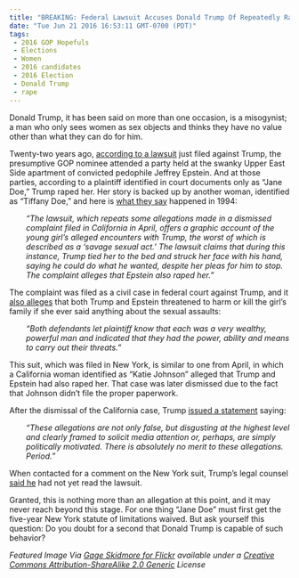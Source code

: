 ```yaml
---
title: "BREAKING: Federal Lawsuit Accuses Donald Trump Of Repeatedly Raping 13-Year-Old Girl"
date: "Tue Jun 21 2016 16:53:11 GMT-0700 (PDT)"
tags: 
 - 2016 GOP Hopefuls
 - Elections
 - Women
 - 2016 candidates
 - 2016 Election
 - Donald Trump
 - rape
---
```

<p><!-- Quick Adsense WordPress Plugin: http://quicksense.net/ --></p><p>Donald Trump, it has been said on more than one occasion, is a misogynist; a man who only sees women as sex objects and thinks they have no value other than what they can do for him.</p><p>Twenty-two years ago, <a href="http://therealdeal.com/2016/06/20/jane-doe-files-civil-rape-complaint-against-donald-trump-in-ny-court/" onclick="__gaTracker(&apos;send&apos;, &apos;event&apos;, &apos;outbound-article&apos;, &apos;http://therealdeal.com/2016/06/20/jane-doe-files-civil-rape-complaint-against-donald-trump-in-ny-court/&apos;, &apos;according to a lawsuit&apos;);" target="_blank">according to a lawsuit</a> just filed against Trump, the presumptive GOP nominee attended a party held at the swanky Upper East Side apartment of convicted pedophile Jeffrey Epstein. And at those parties, according to a plaintiff identified in court documents only as &#x201C;Jane Doe,&#x201D; Trump raped her. Her story is backed up by another woman, identified as &#x201C;Tiffany Doe,&#x201D; and here is <a href="http://gothamist.com/2016/06/20/trump_rape_lawsuit.php" onclick="__gaTracker(&apos;send&apos;, &apos;event&apos;, &apos;outbound-article&apos;, &apos;http://gothamist.com/2016/06/20/trump_rape_lawsuit.php&apos;, &apos;what they say&apos;);" target="_blank">what they say</a> happened in 1994:</p><p style="padding-left: 30px;"><em>&#x201C;The lawsuit, which repeats some allegations made in a dismissed complaint filed in California in April, offers a graphic account of the young girl&#x2019;s alleged encounters with Trump, the worst of which is described as a &#x2018;savage sexual act.&#x2019; The lawsuit claims that during this instance, Trump tied her to the bed and struck her face with his hand, saying he could do what he wanted, despite her pleas for him to stop. The complaint alleges that Epstein also raped her.&#x201D;</em></p><p>The complaint was filed as a civil case in federal court against Trump, and it <a href="http://gothamist.com/2016/06/20/trump_rape_lawsuit.php" onclick="__gaTracker(&apos;send&apos;, &apos;event&apos;, &apos;outbound-article&apos;, &apos;http://gothamist.com/2016/06/20/trump_rape_lawsuit.php&apos;, &apos;also alleges&apos;);" target="_blank">also alleges</a> that both Trump and Epstein threatened to harm or kill the girl&#x2019;s family if she ever said anything about the sexual assaults:</p><p style="padding-left: 30px;"><em>&#x201C;Both defendants let plaintiff know that each was a very wealthy, powerful man and indicated that they had the power, ability and means to carry out their threats.&#x201D;</em></p><p>This suit, which was filed in New York, is similar to one from April, in which a California woman&#xA0;identified as &#x201C;Katie Johnson&#x201D; alleged that Trump and Epstein had also raped her.&#xA0;That case was later dismissed due to the fact that Johnson didn&#x2019;t file the proper paperwork.</p><p>After the dismissal of the California case, Trump <a href="http://therealdeal.com/2016/06/20/jane-doe-files-civil-rape-complaint-against-donald-trump-in-ny-court/" onclick="__gaTracker(&apos;send&apos;, &apos;event&apos;, &apos;outbound-article&apos;, &apos;http://therealdeal.com/2016/06/20/jane-doe-files-civil-rape-complaint-against-donald-trump-in-ny-court/&apos;, &apos;issued a statement&apos;);" target="_blank">issued a statement</a> saying:</p><p style="padding-left: 30px;"><em>&#x201C;These allegations are not only false, but disgusting at the highest level and clearly framed to solicit media attention or, perhaps, are simply politically motivated. There is absolutely no merit to these allegations. Period.&#x201D;</em></p><p>When contacted for a comment on the New York suit, Trump&#x2019;s legal counsel <a href="http://www.rawstory.com/2016/06/donald-trump-accused-of-raping-13-year-old-in-federal-lawsuit/" onclick="__gaTracker(&apos;send&apos;, &apos;event&apos;, &apos;outbound-article&apos;, &apos;http://www.rawstory.com/2016/06/donald-trump-accused-of-raping-13-year-old-in-federal-lawsuit/&apos;, &apos;said he&apos;);" target="_blank">said he</a> had not yet read the lawsuit.</p><p><!-- Quick Adsense WordPress Plugin: http://quicksense.net/ --></p><p>Granted, this is nothing more than an allegation at this point, and it may never reach beyond this stage. For one thing &#x201C;Jane Doe&#x201D; must first get the five-year New York statute of limitations waived. But ask yourself this question: Do you doubt for a second that Donald Trump is capable of such behavior?</p><p><em>Featured Image Via <a href="https://www.flickr.com/photos/gageskidmore/8566717881" onclick="__gaTracker(&apos;send&apos;, &apos;event&apos;, &apos;outbound-article&apos;, &apos;https://www.flickr.com/photos/gageskidmore/8566717881&apos;, &apos;Gage Skidmore for Flickr&apos;);" target="_blank">Gage Skidmore for Flickr</a> available under a <a href="https://creativecommons.org/licenses/by-sa/2.0/" onclick="__gaTracker(&apos;send&apos;, &apos;event&apos;, &apos;outbound-article&apos;, &apos;https://creativecommons.org/licenses/by-sa/2.0/&apos;, &apos;Creative Commons Attribution-ShareAlike 2.0 Generic&apos;);" target="_blank">Creative Commons Attribution-ShareAlike 2.0 Generic</a> License</em></p><div style="font-size:0px;height:0px;line-height:0px;margin:0;padding:0;clear:both"></div>